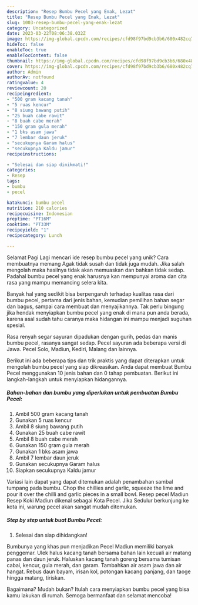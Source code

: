 ```yaml
---
description: "Resep Bumbu Pecel yang Enak, Lezat"
title: "Resep Bumbu Pecel yang Enak, Lezat"
slug: 1003-resep-bumbu-pecel-yang-enak-lezat
category: Uncategorized
date: 2023-03-22T08:06:38.032Z
image: https://img-global.cpcdn.com/recipes/cfd98f97bd9cb3b6/680x482cq70/bumbu-pecel-foto-resep-utama.jpg
hideToc: false
enableToc: true
enableTocContent: false
thumbnail: https://img-global.cpcdn.com/recipes/cfd98f97bd9cb3b6/680x482cq70/bumbu-pecel-foto-resep-utama.jpg
cover: https://img-global.cpcdn.com/recipes/cfd98f97bd9cb3b6/680x482cq70/bumbu-pecel-foto-resep-utama.jpg
author: Admin
authorAv: notfound
ratingvalue: 4
reviewcount: 20
recipeingredient:
- "500 gram kacang tanah"
- "5 ruas kencur"
- "8 siung bawang putih"
- "25 buah cabe rawit"
- "8 buah cabe merah"
- "150 gram gula merah"
- "1 bks asam jawa"
- "7 lembar daun jeruk"
- "secukupnya Garam halus"
- "secukupnya Kaldu jamur"
recipeinstructions:

- "Selesai dan siap dinikmati!"
categories:
- Resep
tags:
- bumbu
- pecel

katakunci: bumbu pecel 
nutrition: 210 calories
recipecuisine: Indonesian
preptime: "PT16M"
cooktime: "PT33M"
recipeyield: "1"
recipecategory: Lunch

---
```



Selamat Pagi Lagi mencari ide resep bumbu pecel yang unik? Cara membuatnya memang Agak tidak susah dan tidak juga mudah. Jika salah mengolah maka hasilnya tidak akan memuaskan dan bahkan tidak sedap. Padahal bumbu pecel yang enak harusnya kan mempunyai aroma dan cita rasa yang mampu memancing selera kita.


Banyak hal yang sedikit bisa berpengaruh terhadap kualitas rasa dari bumbu pecel, pertama dari jenis bahan, kemudian pemilihan bahan segar dan bagus, sampai cara membuat dan menyajikannya. Tak perlu bingung jika hendak menyiapkan bumbu pecel yang enak di mana pun anda berada, karena asal sudah tahu caranya maka hidangan ini mampu menjadi suguhan spesial.

Rasa renyah segar sayuran dipadukan dengan gurih, pedas dan manis bumbu pecel, rasanya sangat sedap. Pecel sayuran ada beberapa versi di Jawa. Pecel Solo, Madiun, Kediri, Malang dan lainnya.


Berikut ini ada beberapa tips dan trik praktis yang dapat diterapkan untuk mengolah bumbu pecel yang siap dikreasikan. Anda dapat membuat Bumbu Pecel menggunakan 10 jenis bahan dan 0 tahap pembuatan. Berikut ini langkah-langkah untuk menyiapkan hidangannya.

<!--inarticleads1-->

##### Bahan-bahan dan bumbu yang diperlukan untuk pembuatan Bumbu Pecel:

1. Ambil 500 gram kacang tanah
1. Gunakan 5 ruas kencur
1. Ambil 8 siung bawang putih
1. Gunakan 25 buah cabe rawit
1. Ambil 8 buah cabe merah
1. Gunakan 150 gram gula merah
1. Gunakan 1 bks asam jawa
1. Ambil 7 lembar daun jeruk
1. Gunakan secukupnya Garam halus
1. Siapkan secukupnya Kaldu jamur


Variasi lain dapat yang dapat ditemukan adalah penambahan sambal tumpang pada bumbu. Chop the chillies and garlic, squeeze the lime and pour it over the chilli and garlic pieces in a small bowl. Resep pecel Madiun Resep Koki Madiun dikenal sebagai Kota Pecel. Jika Sedulur berkunjung ke kota ini, warung pecel akan sangat mudah ditemukan. 

<!--inarticleads2-->

##### Step by step untuk buat Bumbu Pecel:


1. Selesai dan siap dihidangkan!

Bumbunya yang khas pun menjadikan Pecel Madiun memiliki banyak penggemar. Ulek halus kacang tanah bersama bahan lain kecuali air matang panas dan daun jeruk. Haluskan kacang tanah goreng bersama tumisan cabai, kencur, gula merah, dan garam. Tambahkan air asam jawa dan air hangat. Rebus daun bayam, irisan kol, potongan kacang panjang, dan taoge hingga matang, tiriskan. 

Bagaimana? Mudah bukan? Itulah cara menyiapkan bumbu pecel yang bisa kamu lakukan di rumah. Semoga bermanfaat dan selamat mencoba!
